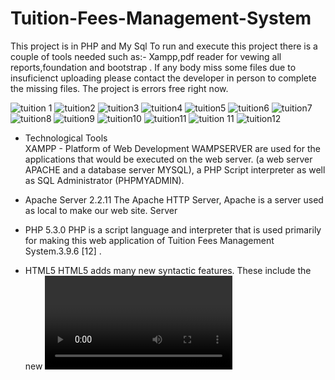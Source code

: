 # Tuition-Fees-Management-System
This project  is in PHP and My Sql
To run and execute this project there is a couple of tools needed such as:- Xampp,pdf reader for vewing all reports,foundation and bootstrap  .
If any body miss some files due to insuficienct uploading please contact the developer in person to complete the missing files.
The project is errors free right now.

![tuition  1](https://user-images.githubusercontent.com/58703612/107620614-458fbd00-6c55-11eb-84e0-92fc99e79372.png)
![tuition2](https://user-images.githubusercontent.com/58703612/107620624-488aad80-6c55-11eb-82c6-25abdb472510.png)
![tuition3](https://user-images.githubusercontent.com/58703612/107620633-4b859e00-6c55-11eb-8bbc-9169110a04b0.png)
![tuition4](https://user-images.githubusercontent.com/58703612/107620641-4fb1bb80-6c55-11eb-8c98-dad3cf0396f9.png)
![tuition5](https://user-images.githubusercontent.com/58703612/107620656-54766f80-6c55-11eb-9146-bfdb04e1a050.png)
![tuition6](https://user-images.githubusercontent.com/58703612/107620663-56d8c980-6c55-11eb-848e-fba33b4a31f2.png)
![tuition7](https://user-images.githubusercontent.com/58703612/107620671-593b2380-6c55-11eb-818d-a5f4537f3ccc.png)
![tuition8](https://user-images.githubusercontent.com/58703612/107620682-5b9d7d80-6c55-11eb-8449-938994df3fd8.png)
![tuition9](https://user-images.githubusercontent.com/58703612/107620688-60623180-6c55-11eb-9a61-58bd1501b141.png)
![tuition10](https://user-images.githubusercontent.com/58703612/107620697-648e4f00-6c55-11eb-90ac-98e1f1d000da.png)
![tuition11](https://user-images.githubusercontent.com/58703612/107620702-69eb9980-6c55-11eb-8c93-dc672d6caa87.png)
![tuition 11](https://user-images.githubusercontent.com/58703612/107620711-6ce68a00-6c55-11eb-9d6f-8f4d207a5dbe.png)
![tuition12](https://user-images.githubusercontent.com/58703612/107620718-707a1100-6c55-11eb-972c-aa91b8f81904.png)

- Technological  Tools   
XAMPP  - Platform of Web Development
WAMPSERVER are used for the applications that would be executed on the web server. (a web server APACHE and a database server MYSQL), a PHP Script interpreter as well as SQL Administrator (PHPMYADMIN).

- Apache Server 2.2.11
The Apache HTTP Server,  Apache is a server used as local to make our web site. Server 

- PHP 5.3.0
PHP is a script language and interpreter that is used primarily for making this web application of Tuition Fees Management System.3.9.6 [12] .

- HTML5  HTML5 adds many new syntactic features. These include the new <video>, <audio> and <canvas> elements, as well as the integration of scalable vector graphics (SVG) content (that replaces the uses of generic <object> tags).
  
- JQuery is a multi-browser JavaScript library designed to simplify the client-side scripting of HTML. 
- CSS 3
CSS3 are a presentational effect which allow property changes in CSS values, including background-color, width, height, opacity, and many more. The  CSS3 code  in our  implementation had  allowed us  as  web masters  to take  the  measures  and  color  and  the  format you  can  use  in implementing  and  designing  the  web  application  .

- MYSQL 5.1.36
MySQL database allows us to create a relational database structure on a web-server somewhere in order to store data or automate procedures. MySQL is what holds all of our tables,  PHP acts as our queries (among other things), and our forms are basically web page with all of this combined, we have create truly spectacular projects on the web. 

- Javascript
JavaScript is a programming language used to make web pages interactive. 
JavaScript is use the Scripts in computer programming, and a script is a program or sequence of instructions that is interpreted or carried out by another program rather than by the computer processor. In general, script languages are easier and faster to code than the more structured and compiled languages it is reason why we have preferred this one to carry out this project  . 

  
  
  
  
  
